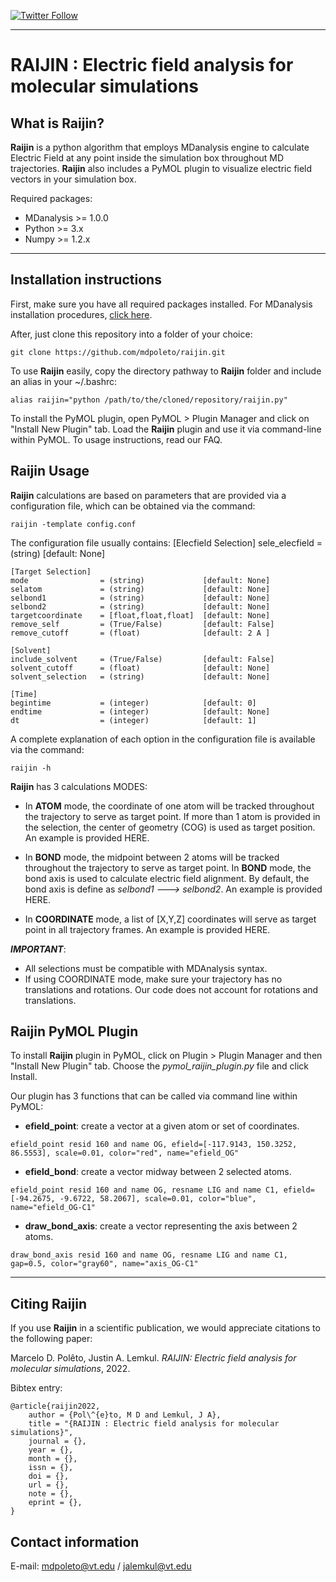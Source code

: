 [![Twitter Follow](https://img.shields.io/twitter/follow/mdpoleto?style=social)](https://twitter.com/mdpoleto)

------------------------------
# RAIJIN : Electric field analysis for molecular simulations

## What is Raijin?
**Raijin** is a python algorithm that employs MDanalysis engine to calculate Electric Field at any point inside
the simulation box throughout MD trajectories. **Raijin** also includes a PyMOL plugin to visualize electric
field vectors in your simulation box.

Required packages:

* MDanalysis >= 1.0.0
* Python     >= 3.x
* Numpy      >= 1.2.x

------------------------------
## Installation instructions

First, make sure you have all required packages installed. For MDanalysis installation procedures, [click here](https://www.mdanalysis.org/pages/installation_quick_start/).

After, just clone this repository into a folder of your choice:

    git clone https://github.com/mdpoleto/raijin.git

To use **Raijin** easily, copy the directory pathway to **Raijin** folder and include an alias in your ~/.bashrc:

    alias raijin="python /path/to/the/cloned/repository/raijin.py"

To install the PyMOL plugin, open PyMOL > Plugin Manager and click on "Install New Plugin" tab.
Load the **Raijin** plugin and use it via command-line within PyMOL. To usage instructions, read our FAQ.


## Raijin Usage
**Raijin** calculations are based on parameters that are provided via a configuration file,
which can be obtained via the command:

    raijin -template config.conf


The configuration file usually contains:
    [Elecfield Selection]
    sele_elecfield      = (string)             [default: None]

    [Target Selection]
    mode                = (string)             [default: None]
    selatom             = (string)             [default: None]
    selbond1            = (string)             [default: None]
    selbond2            = (string)             [default: None]
    targetcoordinate    = [float,float,float]  [default: None]
    remove_self         = (True/False)         [default: False]
    remove_cutoff       = (float)              [default: 2 A ]

    [Solvent]
    include_solvent     = (True/False)         [default: False]
    solvent_cutoff      = (float)              [default: None]
    solvent_selection   = (string)             [default: None]

    [Time]
    begintime           = (integer)            [default: 0]
    endtime             = (integer)            [default: None]
    dt                  = (integer)            [default: 1]


A complete explanation of each option in the configuration file is available via the command:

    raijin -h

**Raijin** has 3 calculations MODES:

* In **ATOM** mode, the coordinate of one atom will be tracked throughout the trajectory to serve as target point.
If more than 1 atom is provided in the selection, the center of geometry (COG) is used as target position. An example
is provided HERE.

* In **BOND** mode, the midpoint between 2 atoms will be tracked throughout the trajectory to serve as target
point. In **BOND** mode, the bond axis is used to calculate electric field alignment. By default, the bond axis is
define as *selbond1 ---> selbond2*. An example is provided HERE.

* In **COORDINATE** mode, a list of [X,Y,Z] coordinates will serve as target point in all trajectory frames.
An example is provided HERE.

***IMPORTANT***:
* All selections must be compatible with MDAnalysis syntax.
* If using COORDINATE mode, make sure your trajectory has no translations and rotations. Our code does not account for
rotations and translations.


## Raijin PyMOL Plugin

To install **Raijin** plugin in PyMOL, click on Plugin > Plugin Manager and then "Install New Plugin" tab.
Choose the *pymol_raijin_plugin.py* file and click Install.

Our plugin has 3 functions that can be called via command line within PyMOL:

* **efield_point**: create a vector at a given atom or set of coordinates.
```
efield_point resid 160 and name OG, efield=[-117.9143, 150.3252, 86.5553], scale=0.01, color="red", name="efield_OG"
```

* **efield_bond**: create a vector midway between 2 selected atoms.
```
efield_point resid 160 and name OG, resname LIG and name C1, efield=[-94.2675, -9.6722, 58.2067], scale=0.01, color="blue", name="efield_OG-C1"
```

* **draw_bond_axis**: create a vector representing the axis between 2 atoms.
```
draw_bond_axis resid 160 and name OG, resname LIG and name C1, gap=0.5, color="gray60", name="axis_OG-C1"
```

--------------------------
## Citing Raijin

If you use **Raijin** in a scientific publication, we would appreciate citations to the following paper:

Marcelo D. Polêto, Justin A. Lemkul. _RAIJIN: Electric field analysis for molecular simulations_, 2022.

Bibtex entry:
```
@article{raijin2022,
    author = {Pol\^{e}to, M D and Lemkul, J A},
    title = "{RAIJIN : Electric field analysis for molecular simulations}",
    journal = {},
    year = {},
    month = {},
    issn = {},
    doi = {},
    url = {},
    note = {},
    eprint = {},
}
```


## Contact information
E-mail: mdpoleto@vt.edu / jalemkul@vt.edu
